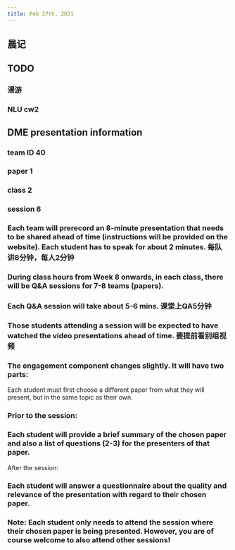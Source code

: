 ```yaml
---
title: Feb 27th, 2021
---
```


## 晨记
## TODO
### 漫游
### NLU cw2
## DME presentation information
### team ID 40
### paper 1
### class 2
### session 6
### Each team will prerecord an 8-minute presentation that needs to be shared ahead of time (instructions will be provided on the website). Each student has to speak for about 2 minutes. 每队讲8分钟，每人2分钟
### During class hours from Week 8 onwards, in each class, there will be Q&A sessions for 7-8 teams (papers).
### Each Q&A session will take about 5-6 mins. 课堂上QA5分钟
### Those students attending a session will be expected to have watched the video presentations ahead of time. 要提前看别组视频
### The engagement component changes slightly. It will have two parts:
Each student must first choose a different paper from what they will present, but in the same topic as their own.
### Prior to the session:
### Each student will provide a brief summary of the chosen paper and also a list of questions (2-3) for the presenters of that paper.
After the session:
### Each student will answer a questionnaire about the quality and relevance of the presentation with regard to their chosen paper.
### Note: Each student only needs to attend the session where their chosen paper is being presented. However, you are of course welcome to also attend other sessions!
##
